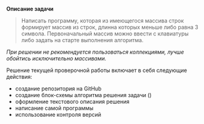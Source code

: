 **Описание задачи**

>Написать программу, которая из имеющегося массива строк формирует массив из строк, длинна которых меньше либо равна 3 символа.
Первоначальный массив можно ввести с клавиатуры либо задать на старте выполнения алгоритма.

*При решении не рекомендуется пользоваться коллекциями, лучше обойтись исключительно массивами.*

Решение текущей проверочной работы включает в себя следующие действия:
* создание репозитория на GitHub
* создание блок-схемы алгоритма решения задачи ()
* оформление текстового описания решения
* написание самой программы
* использование контроля версий